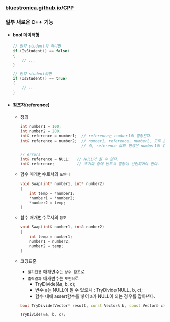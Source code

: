 ### [bluestronica.github.io/CPP](https://bluestronica.github.io/CPP)

### 일부 새로운 C++ 기능
- #### bool 데이터형
    ```C++
    // 만약 student가 아니면
    if (IsStudent() == false)
    {
        // ...
    }

    // 만약 student라면
    if (IsStudent() == true)
    {
        // ...
    }
    ```

- #### 참조자(reference)
    - 정의
        ```C++
        int number1 = 100;
        int number2 = 200;
        int& reference = number1;  // reference는 number1의 별칭된다.
        int& reference = number2;  // number1, reference, number2, 모두 값이 200이 된다.
                                   // 즉, reference 값의 변경은 number1의 값 변경으로 이루어진다.

        // errors
        int& reference = NULL;   // NULL이 될 수 없다.
        int& reference;          // 초기화 중에 반드시 별칭이 선언되어야 한다.
        ```

    - 함수 매개변수로서의 `포인터`
        ```C++
        void Swap(int* number1, int* number2)
        {
            int temp = *number1;
            *number1 = *number2;
            *number2 = temp;
        }
        ```
    - 함수 매개변수로서의 `참조`
        ```C++
        void Swap(int& number1, int& number2)
        {
            int temp = number1;
            number1 = number2;
            number2 = temp;
        }
        ```
    - 코딩표준
        - `읽기전용` 매개변수는 `상수 참조`로
        - `출력결과` 매개변수는 `포인터`로
            - TryDivide(&a, b, c);
            - 변수 a는 NULL이 될 수 있으니 : TryDivide(NULL, b, c);
            - 함수 내에 assert함수를 넣어 a가 NULL이 되는 경우를 잡아낸다.
        ```C++
        bool TryDivide(Vector* result, const Vector& b, const Vector& c);

        TryDivide(&a, b, c);
        ```